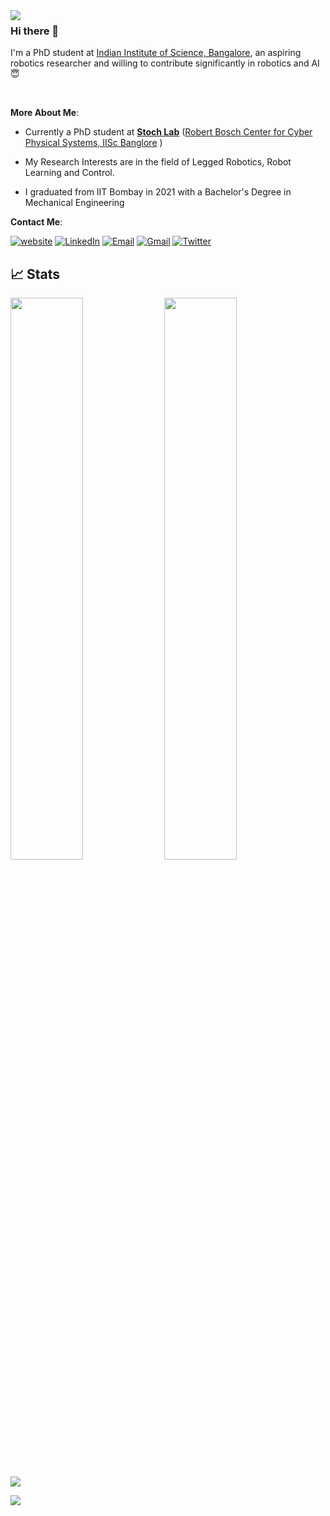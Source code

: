 
<img align="left" src="https://github.com/tayalmanan28/tayalmanan28/blob/main/robo.gif"> 

### Hi there 👋

I'm a PhD student at [Indian Institute of Science, Bangalore](http://iisc.ac.in/), an aspiring robotics researcher and willing to contribute significantly in robotics and AI :innocent:

<br>

**More About Me**:

- Currently a PhD student at [**Stoch Lab**](https://stochlab.github.io/) ([Robert Bosch Center for Cyber Physical Systems, IISc Banglore](https://cps.iisc.ac.in/) )  
-  My Research Interests are in the field of Legged Robotics, Robot Learning and Control.

- I graduated from IIT Bombay in 2021  with a Bachelor's Degree in Mechanical Engineering

**Contact Me**:

[![website](https://img.shields.io/badge/website-red?style=for-the-badge&logo=Website&logoColor=white)](https://tayalmanan28.github.io)
[![LinkedIn](https://img.shields.io/badge/LinkedIn-blue?style=for-the-badge&logo=Linkedin&logoColor=white)](https://www.linkedin.com/in/manan-tayal/)
[![Email](https://img.shields.io/badge/Email-blue?style=for-the-badge&logo=email&logoColor=white)](mailto:manantayal@iisc.ac.in)
[![Gmail](https://img.shields.io/badge/Gmail-red?style=for-the-badge&logo=gmail&logoColor=white)](mailto:robotics.tayalmanan@gmail.com)
[![Twitter](https://img.shields.io/badge/Twitter-blue?style=for-the-badge&logo=twitter&logoColor=white)](https://twitter.com/tayalmanan28)



## 📈 Stats
<p align="centre">
  <img width="48%" src="https://github-readme-stats.vercel.app/api?username=tayalmanan28&show_icons=true&theme=onedark">
  <img width="48%" src="https://github-readme-streak-stats.herokuapp.com/?user=tayalmanan28&theme=onedark">
  
</p>
<p align="centre">
  <img src="https://github-readme-stats.vercel.app/api/top-langs/?username=tayalmanan28&layout=compact&theme=onedark">
</p>
<!---
![tayalmanan28's github stats](https://github-readme-stats.vercel.app/api?username=tayalmanan28&show_icons=true&theme=onedark)
![tayalmanan28's github stats](https://github-readme-streak-stats.herokuapp.com/?user=tayalmanan28&theme=onedark)
![tayalmanan28's github stats](https://github-readme-stats.vercel.app/api/top-langs/?username=tayalmanan28&layout=compact&theme=onedark)
--->

<img src="https://activity-graph.herokuapp.com/graph?username=tayalmanan28&theme=rogue">
